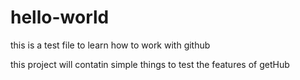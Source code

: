 hello-world
===========

this is a test file to learn how to work with github


this project will contatin simple things to test the features of getHub

